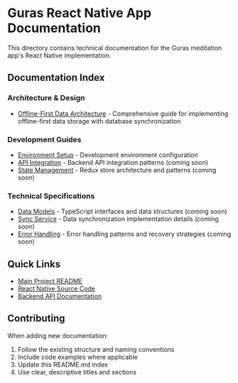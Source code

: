 # Guras React Native App Documentation

This directory contains technical documentation for the Guras meditation app's React Native implementation.

## Documentation Index

### Architecture & Design
- [Offline-First Data Architecture](./OFFLINE_FIRST_ARCHITECTURE.md) - Comprehensive guide for implementing offline-first data storage with database synchronization

### Development Guides
- [Environment Setup](../ENVIRONMENT_SETUP.md) - Development environment configuration
- [API Integration](./API_INTEGRATION.md) - Backend API integration patterns (coming soon)
- [State Management](./STATE_MANAGEMENT.md) - Redux store architecture and patterns (coming soon)

### Technical Specifications
- [Data Models](./DATA_MODELS.md) - TypeScript interfaces and data structures (coming soon)
- [Sync Service](./SYNC_SERVICE.md) - Data synchronization implementation details (coming soon)
- [Error Handling](./ERROR_HANDLING.md) - Error handling patterns and recovery strategies (coming soon)

## Quick Links

- [Main Project README](../../README.md)
- [React Native Source Code](../src/)
- [Backend API Documentation](../../server/apis/README.md)

## Contributing

When adding new documentation:
1. Follow the existing structure and naming conventions
2. Include code examples where applicable
3. Update this README.md index
4. Use clear, descriptive titles and sections
